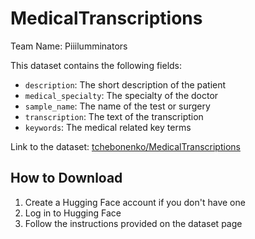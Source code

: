 # MedicalTranscriptions

Team Name: Piiilumminators

This dataset contains the following fields:
- `description`: The short description of the patient
- `medical_specialty`: The specialty of the doctor
- `sample_name`: The name of the test or surgery
- `transcription`: The text of the transcription
- `keywords`: The medical related key terms

Link to the dataset: [tchebonenko/MedicalTranscriptions](https://huggingface.co/datasets/tchebonenko/MedicalTranscriptions)

## How to Download

1. Create a Hugging Face account if you don't have one
2. Log in to Hugging Face
3. Follow the instructions provided on the dataset page